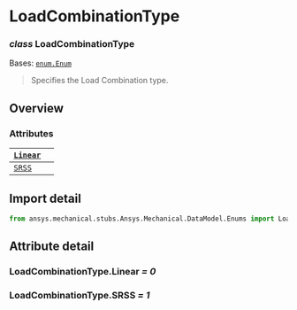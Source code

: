 # LoadCombinationType

### *class* LoadCombinationType

Bases: [`enum.Enum`](https://docs.python.org/3/library/enum.html#enum.Enum)

> Specifies the Load Combination type.

> <!-- !! processed by numpydoc !! -->

## Overview

### Attributes

| [`Linear`](#LoadCombinationType.Linear)   |    |
|-------------------------------------------|----|
| [`SRSS`](#LoadCombinationType.SRSS)       |    |

## Import detail

```python
from ansys.mechanical.stubs.Ansys.Mechanical.DataModel.Enums import LoadCombinationType
```

## Attribute detail

### LoadCombinationType.Linear *= 0*

### LoadCombinationType.SRSS *= 1*
